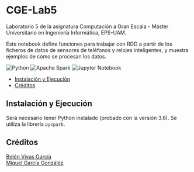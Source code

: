 # CGE-Lab5

Laboratorio 5 de la asignatura Computación a Gran Escala - Máster Universitario en Ingeniería Informática, EPS-UAM.  

Este notebook define funciones para trabajar con RDD a partir de los ficheros de datos de sensores de teléfonos y relojes inteligentes, y muestra ejemplos de cómo se procesan los datos.

![Python](https://img.shields.io/badge/python-3670A0?style=for-the-badge&logo=python&logoColor=ffdd54) ![Apache Spark](https://img.shields.io/badge/Apache_Spark-FFFFFF?style=for-the-badge&logo=apachespark&logoColor=#E35A16) ![Jupyter Notebook](https://img.shields.io/badge/Jupyter-F37626.svg?&style=for-the-badge&logo=Jupyter&logoColor=white)

- [Instalación y Ejecución](#instalación-y-ejecución)
- [Créditos](#créditos)

## Instalación y Ejecución

Será necesario tener Python instalado (probado con la versión 3.6). Se utiliza la librería `pyspark`.

## Créditos
[Belén Vivas García](https://github.com/bvivas)  
[Miguel García González](https://github.com/miguelgarglez)
